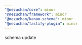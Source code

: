 ```yaml
---
"@nezuchan/core": minor
"@nezuchan/framework": minor
"@nezuchan/kanao-schema": minor
"@nezuchan/fastify-plugin": minor
---
```


schema update
